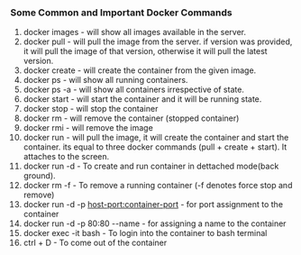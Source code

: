 ### Some Common and Important Docker Commands

1. docker images            - will show all images available in the server.
2. docker pull <image-name> - will pull the image from the server. if version was provided, it will pull the image of that version, otherwise it will pull the latest version.
3. docker create <image-id> - will create the container from the given image.
4. docker ps                - will show all running containers.
5. docker ps -a             - will show all containers irrespective of state.
6. docker start <container-id>  - will start the container and it will be running state.
7. docker stop <container-id>   - will stop the container
8. docker rm <container-id>     - will remove the container (stopped container)
9. docker rmi <image-id>        - will remove the image
10. docker run <image-name>     - will pull the image, it will create the container and start the container. its equal to three docker commands (pull + create + start). It attaches to the screen.
11. docker run -d <image-name>  - To create and run container in dettached mode(back ground).
12. docker rm -f <container-id> - To remove a running container (-f denotes force stop and remove)
13. docker run -d -p <host-port:container-port> <image-name> - for port assignment to the container
14. docker run -d -p 80:80 --name <container-id> <image-name> - for assigning a name to the container
15. docker exec -it <container-id> bash - To login into the container to bash terminal
16. ctrl + D    - To come out of the container

